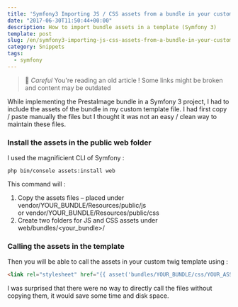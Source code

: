 ```yaml
---
title: 'Symfony3 Importing JS / CSS assets from a bundle in your custom templates'
date: "2017-06-30T11:50:44+00:00"
description: How to import bundle assets in a template (Symfony 3)
template: post
slug: /en/symfony3-importing-js-css-assets-from-a-bundle-in-your-custom-templates/
category: Snippets
tags:
  - symfony
---
```



> 👴 _Careful_ You're reading an old article ! Some links might be broken and content may be outdated


While implementing the PrestaImage bundle in a Symfony 3 project, I had to include the assets of the bundle in my custom template file. I had first copy / paste manually the files but I thought it was not an easy / clean way to maintain these files.

### Install the assets in the public web folder

I used the magnificient CLI of Symfony :

```php bin/console assets:install web```

This command will :

1. Copy the assets files &#8211; placed under vendor/YOUR\_BUNDLE/Resources/public/js or vendor/YOUR\_BUNDLE/Resources/public/css
2. Create two folders for JS and CSS assets under web/bundles/<your_bundle>/

### Calling the assets in the template

Then you will be able to call the assets in your custom twig template using :

```html
<link rel="stylesheet" href="{{ asset('bundles/YOUR_BUNDLE/css/YOUR_ASSET_NAME.css') }}" />
```

I was surprised that there were no way to directly call the files without copying them, it would save some time and disk space.

